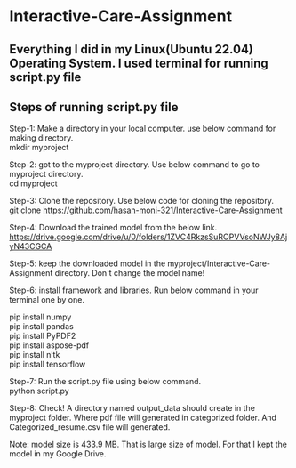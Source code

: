 # Interactive-Care-Assignment

##   Everything I did in my Linux(Ubuntu 22.04) Operating System. I used terminal for running script.py file    

##   Steps of running script.py file 

Step-1:   Make a directory in your local computer. use below command for making directory.   
mkdir myproject 


Step-2: got to the myproject directory. Use below command to go to myproject directory.   
cd myproject 


Step-3:   Clone the repository. Use below code for cloning the repository.     
git clone https://github.com/hasan-moni-321/Interactive-Care-Assignment

Step-4:   Download the trained model from the below link. 
https://drive.google.com/drive/u/0/folders/1ZVC4RkzsSuROPVVsoNWJy8AjyN43CGCA

Step-5: keep the downloaded model in the myproject/Interactive-Care-Assignment directory. Don't change the model name! 


Step-6: install framework and libraries. Run below command in your terminal one by one.  

pip install numpy   
pip install pandas   
pip install PyPDF2    
pip install aspose-pdf   
pip install nltk   
pip install tensorflow   

Step-7: Run the script.py file using below command.   
python script.py


Step-8:  Check! A directory named output_data should create in the myproject folder. Where pdf file will generated in categorized folder. And Categorized_resume.csv file will generated.    

Note: model size is 433.9 MB. That is large size of model. For that I kept the model in my Google Drive.    
